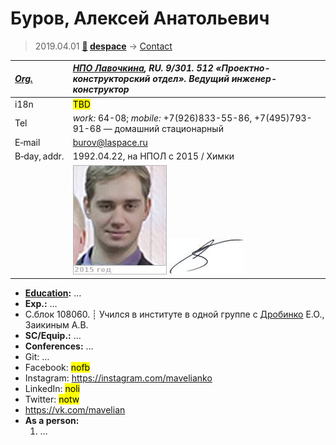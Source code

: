 # Буров, Алексей Анатольевич
> 2019.04.01 **[🚀](../index/index.md) [despace](index.md)** → [Contact](contact.md)

|*[Org.](contact.md)*|*[НПО Лавочкина](zz_lav.md), RU. 9/301. 512 «Проектно-конструкторский отдел». Ведущий инженер-конструктор*|
|:--|:--|
|i18n| <mark>TBD</mark> |
|Tel| *work:* 64-08; *mobile:* +7(926)833-55-86, +7(495)793-91-68 — домашний стационарный |
|E‑mail| <burov@laspace.ru> |
|B‑day, addr.| 1992.04.22, на НПОЛ с 2015 / Химки |
|| [![](f/contact/b/burov1_photo_thumb.jpg)](f/contact/b/burov1_photo.jpg) [![](f/contact/b/burov1_sign_thumb.jpg)](f/contact/b/burov1_sign.png) |

   - **[Education](edu.md):** …
   - **Exp.:** …
   - С.блок 108060. ┊ Учился в институте в одной группе с [Дробинко](zz_дробинко1.md) Е.О., Заикиным А.В.
   - **SC/Equip.:** …
   - **Conferences:** …
   - Git: …
   - Facebook: <mark>nofb</mark>
   - Instagram: <https://instagram.com/mavelianko>
   - LinkedIn: <mark>noli</mark>
   - Twitter: <mark>notw</mark>
   - <https://vk.com/mavelian>
   - **As a person:**
      1. …
